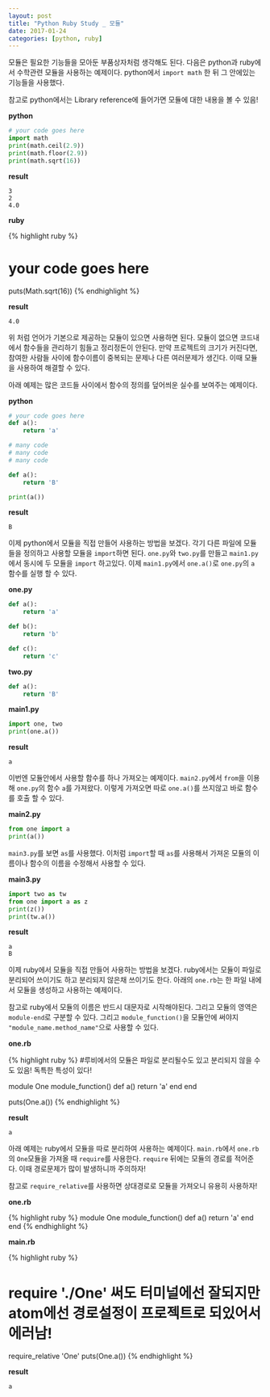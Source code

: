 ```yaml
---
layout: post
title: "Python Ruby Study _ 모듈"
date: 2017-01-24
categories: [python, ruby]
---
```


모듈은 필요한 기능들을 모아둔 부품상자처럼 생각해도 된다. 다음은 python과 ruby에서 수학관련
모듈을 사용하는 예제이다. python에서 `import math` 한 뒤 그 안에있는 기능들을 사용했다.  

참고로 python에서는 Library reference에 들어가면 모듈에 대한 내용을 볼 수 있음!

**python**

```python
# your code goes here
import math
print(math.ceil(2.9))
print(math.floor(2.9))
print(math.sqrt(16))
```

**result**

```
3
2
4.0
```

**ruby**

{% highlight ruby %}
# your code goes here
puts(Math.sqrt(16))
{% endhighlight %}

**result**

```
4.0
```


위 처럼 언어가 기본으로 제공하는 모듈이 있으면 사용하면 된다. 모듈이 없으면 코드내에서
함수들을 관리하기 힘들고 정리정돈이 안된다. 만약 프로젝트의 크기가 커진다면, 참여한 사람들
사이에 함수이름이 중복되는 문제나 다른 여러문제가 생긴다. 이때 모듈을 사용하여 해결할 수 있다.  

아래 예제는 많은 코드들 사이에서 함수의 정의를 덮어씌운 실수를 보여주는 예제이다.

**python**

```python
# your code goes here
def a():
	return 'a'

# many code
# many code
# many code

def a():
	return 'B'

print(a())
```

**result**

```
B
```


이제 python에서 모듈을 직접 만들어 사용하는 방법을 보겠다. 각기 다른 파일에 모듈들을
정의하고 사용할 모듈을 `import`하면 된다. `one.py`와 `two.py`를 만들고 `main1.py`에서 동시에
두 모듈을 `import` 하고있다. 이제 `main1.py`에서 `one.a()`로 `one.py`의 `a` 함수를 실행 할 수 있다.  

**one.py**

```python
def a():
    return 'a'

def b():
    return 'b'

def c():
    return 'c'

```

**two.py**

```python
def a():
    return 'B'
```

**main1.py**

```python
import one, two
print(one.a())
```

**result**

```
a
```


이번엔 모듈안에서 사용할 함수를 하나 가져오는 예제이다. `main2.py`에서 `from`을 이용해
`one.py`의 함수 `a`를 가져왔다. 이렇게 가져오면 따로 `one.a()`를 쓰지않고 바로 함수를 호출
할 수 있다.  

**main2.py**

```python
from one import a
print(a())
```


`main3.py`를 보면 `as`를 사용했다. 이처럼 `import`할 때 `as`를 사용해서 가져온 모듈의 이름이나
함수의 이름을 수정해서 사용할 수 있다.  

**main3.py**

```python
import two as tw
from one import a as z
print(z())
print(tw.a())
```

**result**

```
a
B
```


이제 ruby에서 모듈을 직접 만들어 사용하는 방법을 보겠다. ruby에서는 모듈이 파일로
분리되어 쓰이기도 하고 분리되지 않은채 쓰이기도 한다. 아래의 `one.rb`는 한 파일 내에서
모듈을 생성하고 사용하는 예제이다.  

참고로 ruby에서 모듈의 이름은 반드시 대문자로 시작해야된다.
그리고 모듈의 영역은 `module-end`로 구분할 수 있다. 그리고 `module_function()`을 모듈안에
써야지 `"module_name.method_name"`으로 사용할 수 있다.

**one.rb**

{% highlight ruby %}
#루비에서의 모듈은 파일로 분리될수도 있고 분리되지 않을 수도 있음! 독특한 특성이 있다!

module One
  module_function()
  def a()
    return 'a'
  end
end

puts(One.a())
{% endhighlight %}

**result**

```
a
```


아래 예제는 ruby에서 모듈을 따로 분리하여 사용하는 예제이다. `main.rb`에서 `one.rb`의
`One`모듈을 가져올 때 `require`를 사용한다. `require` 뒤에는 모듈의 경로를 적어준다. 이때
경로문제가 많이 발생하니까 주의하자!  

참고로 `require_relative`를 사용하면 상대경로로 모듈을 가져오니 유용히 사용하자!

**one.rb**

{% highlight ruby %}
module One
  module_function()
  def a()
    return 'a'
  end
end
{% endhighlight %}


**main.rb**

{% highlight ruby %}
# require './One' 써도 터미널에선 잘되지만 atom에선 경로설정이 프로젝트로 되있어서 에러남!
require_relative 'One'
puts(One.a())
{% endhighlight %}

**result**

```
a
```
